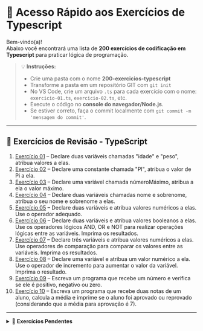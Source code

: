 # 🔗 Acesso Rápido aos Exercícios de Typescript

Bem-vindo(a)!  
Abaixo você encontrará uma lista de **200 exercícios de codificação em Typescript** para praticar lógica de programação.

> 💡 **Instruções:**
> - Crie uma pasta com o nome **200-exercicios-typescript**  
> - Transforme a pasta em um repositório GIT com `git init`  
> - No VS Code, crie um arquivo `.ts` para cada exercício com o nome: `exercicio-01.ts`, `exercicio-02.ts`, etc.  
> - Execute o código no **console do navegador/Node.js**.  
> - Se estiver correto, faça o commit localmente com `git commit -m 'mensagem do commit'`.

---

## 📘 Exercícios de Revisão - TypeScript

1. [Exercício 01](https://github.com/felipem5552/200-exercicios-javascript/blob/main/exercicio-01.ts) – Declare duas variáveis chamadas "idade" e "peso", atribua valores a elas.  
2. [Exercício 02](https://github.com/felipem5552/200-exercicios-javascript/blob/main/exercicio-02.ts) – Declare uma constante chamada "PI", atribua o valor de Pi a ela.  
3. [Exercício 03](https://github.com/felipem5552/200-exercicios-javascript/blob/main/exercicio-03.ts) – Declare uma variável chamada númeroMáximo, atribua a ela o valor máximo.  
4. [Exercício 04](https://github.com/felipem5552/200-exercicios-javascript/blob/main/exercicio-04.ts) – Declare duas variáveis chamadas nome e sobrenome, atribua o seu nome e sobrenome a elas.  
5. [Exercício 05](https://github.com/felipem5552/200-exercicios-javascript/blob/main/exercicio-05.ts) – Declare duas variáveis e atribua valores numéricos a elas. Use o operador adequado.  
6. [Exercício 06](https://github.com/felipem5552/200-exercicios-javascript/blob/main/exercicio-06.ts) – Declare duas variáveis e atribua valores booleanos a elas. Use os operadores lógicos AND, OR e NOT para realizar operações lógicas entre as variáveis. Imprima os resultados.  
7. [Exercício 07](https://github.com/felipem5552/200-exercicios-javascript/blob/main/exercicio-07.ts) – Declare três variáveis e atribua valores numéricos a elas. Use operadores de comparação para comparar os valores entre as variáveis. Imprima os resultados.  
8. [Exercício 08](https://github.github.com/felipem5552/200-exercicios-javascript/blob/main/exercicio-08.ts) – Declare uma variável e atribua um valor numérico a ela. Use o operador de incremento para aumentar o valor da variável. Imprima o resultado.  
9. [Exercício 09](https://github.com/felipem5552/200-exercicios-javascript/blob/main/exercicio-09.ts) – Escreva um programa que recebe um número e verifica se ele é positivo, negativo ou zero.  
10. [Exercício 10](https://github.com/felipem5552/200-exercicios-javascript/blob/main/exercicio-10.ts) – Escreva um programa que recebe duas notas de um aluno, calcula a média e imprime se o aluno foi aprovado ou reprovado (considerando que a média para aprovação é 7).  


---

<details>
  <summary>🔧 <strong>Exercícios Pendentes</strong></summary>

- **Exercício 11:** Escreva um programa que verifica se uma pessoa pode votar com base na idade.  
- **Exercício 12:** Escreva um programa que verifica a situação de um estudante de acordo com sua média final.  
- **Exercício 13:** Escreva um programa que calcula o IMC (Índice de Massa Corporal) de uma pessoa e imprime uma mensagem indicando se a pessoa está abaixo do peso, com peso normal, com sobrepeso ou obesa.  
- **Exercício 14:** Escreva um programa que verifica se um ano é bissexto.  
- **Exercício 15:** Escreva um programa que verifica se uma palavra é um palíndromo.  
- **Exercício 16:** Escreva um programa que determina o maior entre três números.  
- **Exercício 17:** Escreva um programa que determina se um número é par ou ímpar.  
- **Exercício 18:** Escreva um programa que verifica se uma pessoa pode dirigir com base na idade.  
- **Exercício 19:** Escreva um programa que verifica se um número está dentro de um determinado intervalo.  
- **Exercício 20:** Escreva um programa que imprime uma classificação baseada na nota de um aluno.  
- **Exercício 21:** Escreva um programa que determina a estação do ano com base no mês.  
- **Exercício 22:** Escreva um programa que determina o número de dias em um mês.  
- **Exercício 23:** Escreva um programa que verifica as cores de um semáforo.  
- **Exercício 24:** Usando um laço for, imprima os números de 1 a 10.  
- **Exercício 25:** Usando um laço while, imprima os números de 10 a 1 (em ordem decrescente).  
- **Exercício 26:** Usando um laço do-while, imprima todos os números ímpares de 1 a 20.  
- **Exercício 27:** Usando um laço for, imprima a tabuada de multiplicação do número 5.  
- **Exercício 28:** Usando um laço while, calcule e imprima a soma de todos os números de 1 a 100.  
- **Exercício 29:** Usando um laço do-while, imprima todos os números pares de 1 a 100.  
- **Exercício 30:** Usando um laço for, imprima todos os números primos de 1 a 100.  
- **Exercício 31:** Jogo de adivinhação com busca binária.  
- **Exercício 32:** Jogo de pedra, papel e tesoura contra o computador.  
- **Exercício 33:** Imprima os 10 primeiros números da sequência de Fibonacci.  
- **Exercício 34:** Resolva o problema FizzBuzz com laço while.  
- **Exercício 35:** Imprima os 10 primeiros números triangulares.  
- **Exercício 36:** Imprima os números perfeitos de 1 a 100.  
- **Exercício 37:** Imprima a soma dos quadrados dos 10 primeiros números naturais.  
- **Exercício 39:** Calcule o fatorial de um número.  
- **Exercício 40:** Inverta uma string.  
- **Exercício 41:** Converta número decimal em binário.  
- **Exercício 42:** Converta número binário em decimal.  
- **Exercício 43:** Verifique se um número é palíndromo.  
- **Exercício 44:** Some duas matrizes.  
- **Exercício 45:** Imprima "Olá, Mundo!" com uma função.  
- **Exercício 46:** Função que retorna a soma de dois números.  
- **Exercício 47:** Função que retorna o quadrado de um número.  
- **Exercício 48:** Função que verifica se um número é par ou ímpar.  
- **Exercício 49:** Função que retorna o maior entre três números.  
- **Exercício 50:** Função que inverte uma string.  
- **Exercício 51:** Função que calcula o fatorial de um número.  
- **Exercício 52:** Função que retorna o n-ésimo número de Fibonacci.  
- **Exercício 53:** Função que verifica se um número é primo.  
- **Exercício 54:** Ordene um array de números em ordem decrescente.  
- **Exercício 55:** Retorne o menor número de um array de números.  
- **Exercício 56:** Função que retorne o maior número em um array de números.  
- **Exercício 57:** Função que retorne a soma de todos os números ímpares em um array de números.  
- **Exercício 58:** Função que retorne a soma de todos os números pares em um array de números.  
- **Exercício 59:** Função que receba um array de números e retorne um novo array com todos os números duplicados.  
- **Exercício 60:** Função que receba um array de números e retorne um novo array com todos os números ao quadrado.  
- **Exercício 61:** Função que receba um array de números e retorne um novo array com a raiz quadrada de todos os números.  
- **Exercício 62:** Função que receba um número e retorne uma string repetida aquele número de vezes.  
- **Exercício 63:** Função que receba um número e retorne um array com todos os números primos até aquele número.  
- **Exercício 64:** Função que receba uma string e retorne o número de palavras na string.  
- **Exercício 65:** Função que aceite um array de números e uma função de callback e retorne a soma de todos os números do array após a aplicação da função de callback.  

</details>
